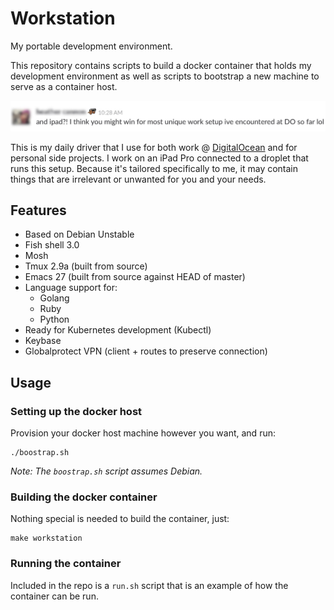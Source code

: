 # Workstation

My portable development environment.

This repository contains scripts to build a docker container that holds my development environment as well as scripts to bootstrap a new machine to serve as a container host.

![Unique](unique.jpg)

This is my daily driver that I use for both work @ [DigitalOcean](https://grnh.se/qmyvxul81) and for personal side projects. I work on an iPad Pro connected to a droplet that runs this setup. Because it's tailored specifically to me, it may contain things that are irrelevant or unwanted for you and your needs.

## Features

- Based on Debian Unstable
- Fish shell 3.0
- Mosh
- Tmux 2.9a (built from source)
- Emacs 27 (built from source against HEAD of master)
- Language support for:
  - Golang
  - Ruby
  - Python
- Ready for Kubernetes development (Kubectl)
- Keybase
- Globalprotect VPN (client + routes to preserve connection)

## Usage

### Setting up the docker host

Provision your docker host machine however you want, and run:
```
./boostrap.sh
```

_Note: The `boostrap.sh` script assumes Debian._

### Building the docker container

Nothing special is needed to build the container, just:

```
make workstation
```

### Running the container

Included in the repo is a `run.sh` script that is an example of how the container can be run.
